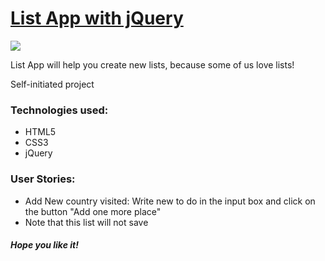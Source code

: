 <h1><a href="https://elena-in-code.github.io/List-App-jQuery/"><strong>List App with jQuery</strong></a></h1>
<img src="https://user-images.githubusercontent.com/30567608/30370068-bb3bd3f6-9876-11e7-9db4-fe7251354d71.PNG">
<p>List App will help you create new lists, because some of us love lists!</p>
<p>Self-initiated project</p>
<h3>Technologies used: </h3>
<ul>
	<li>HTML5</li>
	<li>CSS3</li>
	<li>jQuery</li>
</ul>
<h3>User Stories: </h3>
<ul>
	<li>Add New country visited: Write new to do in the input box and click on the button "Add one more place"</li>
	<li>Note that this list will not save</li>
</ul>

<h5>Hope you like it!</h5>
